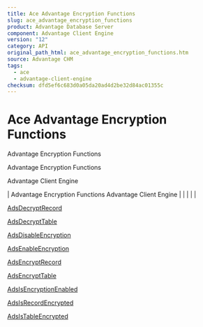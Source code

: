```yaml
---
title: Ace Advantage Encryption Functions
slug: ace_advantage_encryption_functions
product: Advantage Database Server
component: Advantage Client Engine
version: "12"
category: API
original_path_html: ace_advantage_encryption_functions.htm
source: Advantage CHM
tags:
  - ace
  - advantage-client-engine
checksum: dfd5ef6c683d0a05da20ad4d2be32d84ac01355c
---
```


# Ace Advantage Encryption Functions

Advantage Encryption Functions

Advantage Encryption Functions

Advantage Client Engine

| Advantage Encryption Functions  Advantage Client Engine |  |  |  |  |

[AdsDecryptRecord](ace_adsdecryptrecord.md)

[AdsDecryptTable](ace_adsdecrypttable.md)

[AdsDisableEncryption](ace_adsdisableencryption.md)

[AdsEnableEncryption](ace_adsenableencryption.md)

[AdsEncryptRecord](ace_adsencryptrecord.md)

[AdsEncryptTable](ace_adsencrypttable.md)

[AdsIsEncryptionEnabled](ace_adsisencryptionenabled.md)

[AdsIsRecordEncrypted](ace_adsisrecordencrypted.md)

[AdsIsTableEncrypted](ace_adsistableencrypted.md)
